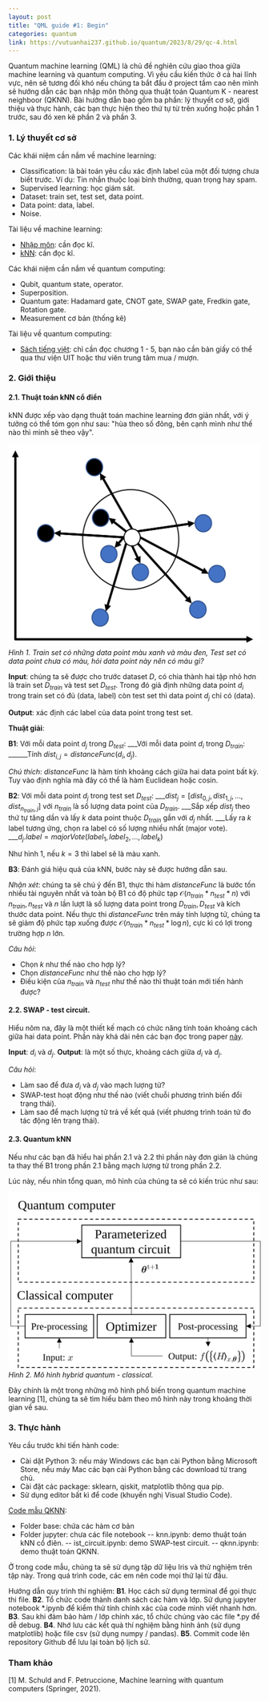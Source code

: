 ```yaml
---
layout: post
title: "QML guide #1: Begin"
categories: quantum
link: https://vutuanhai237.github.io/quantum/2023/8/29/qc-4.html
---
```


Quantum machine learning (QML) là chủ đề nghiên cứu giao thoa giữa machine learning và quantum computing. Vì yêu cầu kiến thức ở cả hai lĩnh vực, nên sẽ tương đối khó nếu chúng ta bắt đầu ở project tầm cao nên mình sẽ hướng dẫn các bạn nhập môn thông qua thuật toán Quantum K - nearest neighboor (QKNN). Bài hướng dẫn bao gồm ba phần: lý thuyết cơ sở, giới thiệu và thực hành, các bạn thực hiện theo thứ tự từ trên xuống hoặc phần 1 trước, sau đó xen kẽ phần 2 và phần 3.

### 1. Lý thuyết cơ sở

Các khái niệm cần nắm về machine learning:
- Classification: là bài toán yêu cầu xác định label của một đối tượng chưa biết trước. Ví dụ: Tin nhắn thuộc loại bình thường, quan trọng hay spam.
- Supervised learning: học giám sát.
- Dataset: train set, test set, data point.
- Data point: data, label.
- Noise.

Tài liệu về machine learning:
- [Nhập môn](https://machinelearningcoban.com/2016/12/27/categories/): cần đọc kĩ.
- [kNN](https://machinelearningcoban.com/2017/01/08/knn/): cần đọc kĩ.

Các khái niệm cần nắm về quantum computing:
- Qubit, quantum state, operator.
- Superposition.
- Quantum gate: Hadamard gate, CNOT gate, SWAP gate, Fredkin gate, Rotation gate.
- Measurement cơ bản (thống kê)

Tài liệu về quantum computing:
- [Sách tiếng việt](https://github.com/vutuanhai237/CourseMaterials/blob/master/BOQC-Basis%20of%20Quantum%20computing/Book/Quantum%20ComputingV2.pdf): chỉ cần đọc chương 1 - 5, bạn nào cần bản giấy có thể qua thư viện UIT hoặc thư viên trung tâm mua / mượn.

### 2. Giới thiệu

#### 2.1. Thuật toán kNN cổ điển

kNN được xếp vào dạng thuật toán machine learning đơn giản nhất, với ý tưởng có thể tóm gọn như sau: "hùa theo số đông, bên cạnh mình như thế nào thì mình sẽ theo vậy".

![](https://github.com/vutuanhai237/vutuanhai237.github.io/blob/master/assets/image/quantum-guide/knn.svg?raw=true)*Hình 1. Train set có những data point màu xanh và màu đen, Test set có data point chưa có màu, hỏi data point này nên có màu gì?*

**Input**: chúng ta sẽ được cho trước dataset $D$, có chia thành hai tập nhỏ hơn là train set $D_{train}$ và test set $D_{test}$. Trong đó giả định những data point $d_i$ trong train set có đủ (data, label) còn test set thì data point $d_j$ chỉ có (data).

**Output**: xác định các label của data point trong test set.

**Thuật giải**:

**B1**:
Với mỗi data point $d_j$ trong $D_{test}$:
___Với mỗi data point $d_i$ trong $D_{train}$:
______Tính $dist_{i,j} = distanceFunc(d_i, d_j)$.

*Chú thích*: $distanceFunc$ là hàm tính khoảng cách giữa hai data point bất kỳ. Tuy vào định nghĩa mà đây có thể là hàm Euclidean hoặc cosin.

**B2**: 
Với mỗi data point $d_j$ trong test set $D_{test}$:
___$dist_{j}=[dist_{0,j},dist_{1,j},...,dist_{n_{train},j}]$ với $n_{train}$ là số lượng data point của $D_{train}$.
___Sắp xếp $dist_{j}$ theo thứ tự tăng dần và lấy $k$ data point thuộc $D_{train}$ gần với $d_j$ nhất.
___Lấy ra $k$ label tương ứng, chọn ra label có số lượng nhiều nhất (major vote).
___$d_j.label=majorVote(label_1,label_2,...,label_k$) 

Như hình 1, nếu $k=3$ thì label sẽ là màu xanh.

**B3**: Đánh giá hiệu quả của kNN, bước này sẽ được hướng dẫn sau.

*Nhận xét*: chúng ta sẽ chú ý đến B1, thực thi hàm $distanceFunc$ là bước tốn nhiều tài nguyên nhất và toàn bộ B1 có độ phức tạp $\mathcal{O}(n_{train}*n_{test}*n)$ với $n_{train}, n_{test}$ và $n$ lần lượt là số lượng data point trong $D_{train}, D_{test}$ và kích thước data point. Nếu thực thi $distanceFunc$ trên máy tính lượng tử, chúng ta sẽ giảm độ phức tạp xuống được $\mathcal{O}(n_{train}*n_{test}*\log{n})$, cực kì có lợi trong trường hợp $n$ lớn.

*Câu hỏi*:
- Chọn $k$ như thế nào cho hợp lý?
- Chọn $distanceFunc$ như thế nào cho hợp lý?
- Điều kiện của $n_{train}$ và $n_{test}$ như thế nào thì thuật toán mới tiến hành được? 

#### 2.2. SWAP - test circuit.

Hiểu nôm na, đây là một thiết kế mạch có chức năng tính toán khoảng cách giữa hai data point. Phần này khá dài nên các bạn đọc trong paper [này](https://informatica.si/index.php/informatica/article/view/3608).

**Input**: $d_i$ và $d_j$.
**Output**: là một số thực, khoảng cách giữa $d_i$ và $d_j$.

*Câu hỏi*:
- Làm sao để đưa $d_i$ và $d_j$ vào mạch lượng tử?
- SWAP-test hoạt động như thế nào (viết chuỗi phương trình biến đổi trạng thái).
- Làm sao để mạch lượng tử trả về kết quả (viết phương trình toán tử đo tác động lên trạng thái).

#### 2.3. Quantum kNN

Nếu như các bạn đã hiểu hai phần 2.1 và 2.2 thì phần này đơn giản là chúng ta thay thế B1 trong phần 2.1 bằng mạch lượng tử trong phần 2.2.

Lúc này, nếu nhìn tổng quan, mô hình của chúng ta sẽ có kiến trúc như sau:

![image info](https://github.com/vutuanhai237/vutuanhai237.github.io/blob/master/assets/image/quantum-guide/hybrid.svg?raw=true)*Hình 2. Mô hình hybrid quantum - classical.*

Đây chính là một trong những mô hình phổ biến trong quantum machine learning [1], chúng ta sẽ tìm hiểu bám theo mô hình này trong khoảng thời gian về sau.

### 3. Thực hành

Yêu cầu trước khi tiến hành code:
- Cài dặt Python 3: nếu máy Windows các bạn cài Python bằng Microsoft Store, nếu máy Mac các bạn cài Python bằng các download từ trang chủ.
- Cài đặt các package: sklearn, qiskit, matplotlib thông qua pip.
- Sử dụng editor bất kì để code (khuyến nghị Visual Studio Code).

[Code mẫu QKNN](https://github.com/vutuanhai237/HybridQkNN): 
- Folder base: chứa các hàm cơ bản 
- Folder jupyter: chưa các file notebook
-- knn.ipynb: demo thuật toán kNN cổ điên.
-- ist_circuit.ipynb: demo SWAP-test circuit.
-- qknn.ipynb: demo thuật toán QKNN.

Ở trong code mẫu, chúng ta sẽ sử dụng tập dữ liệu Iris và thử nghiệm trên tập này. Trong quá trình code, các em nên code mọi thứ lại từ đầu.

Hướng dẫn quy trình thí nghiệm:
**B1**. Học cách sử dụng terminal để gọi thực thi file.
**B2**. Tổ chức code thành danh sách các hàm và lớp. Sử dụng jupyter notebook *.ipynb để kiểm thử tính chính xác của code mình viết nhanh hơn.
**B3**. Sau khi đảm bảo hàm / lớp chính xác, tổ chức chúng vào các file *.py để dễ debug.
**B4**. Nhớ lưu các kết quả thí nghiệm bằng hình ảnh (sử dụng matplotlib) hoặc file csv (sử dụng numpy / pandas).
**B5**. Commit code lên repository Github để lưu lại toàn bộ lịch sử. 


### Tham khảo

[1] M. Schuld and F. Petruccione, Machine learning with quantum computers (Springer, 2021).
 